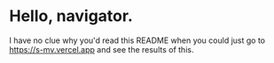 # Hello, navigator.

I have no clue why you'd read this README when you could just go to
https://s-mv.vercel.app and see the results of this.

